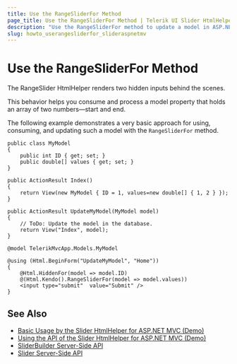 ```yaml
---
title: Use the RangeSliderFor Method
page_title: Use the RangeSliderFor Method | Telerik UI Slider HtmlHelper for ASP.NET MVC
description: "Use the RangeSliderFor method to update a model in ASP.NET MVC applications."
slug: howto_userangesliderfor_slideraspnetmv
---
```


# Use the RangeSliderFor Method

The RangeSlider HtmlHelper renders two hidden inputs behind the scenes.

This behavior helps you consume and process a model property that holds an array of two numbers&mdash;start and end.

The following example demonstrates a very basic approach for using, consuming, and updating such a model with the `RangeSliderFor` method.

```Model
public class MyModel
{
    public int ID { get; set; }
    public double[] values { get; set; }
}
```
```Controller
public ActionResult Index()
{
    return View(new MyModel { ID = 1, values=new double[] { 1, 2 } });
}

public ActionResult UpdateMyModel(MyModel model)
{
    // ToDo: Update the model in the database.
    return View("Index", model);
}
```
```Razor
@model TelerikMvcApp.Models.MyModel

@using (Html.BeginForm("UpdateMyModel", "Home"))
{
    @Html.HiddenFor(model => model.ID)
    @(Html.Kendo().RangeSliderFor(model => model.values))
    <input type="submit"  value="Submit" />
}
```

## See Also

* [Basic Usage by the Slider HtmlHelper for ASP.NET MVC (Demo)](https://demos.telerik.com/aspnet-mvc/slider)
* [Using the API of the Slider HtmlHelper for ASP.NET MVC (Demo)](https://demos.telerik.com/aspnet-mvc/slider/api)
* [SliderBuilder Server-Side API](http://docs.telerik.com/aspnet-mvc/api/Kendo.Mvc.UI.Fluent/SliderBuilder)
* [Slider Server-Side API](/api/slider)
